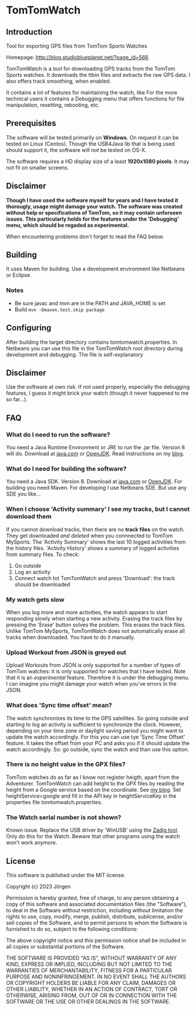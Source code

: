 # TomTomWatch

## Introduction
Tool for exporting GPS files from TomTom Sports Watches

Homepage: http://blog.studioblueplanet.net/?page_id=566

TomTomWatch is a tool for downloading GPS tracks from the TomTom Sports watches. It downloads the ttbin files and extracts the raw GPS data.
I also offers track smoothing, when enabled.

It contains a lot of features for maintaining the watch, like
For the more technical users it contains a Debugging menu that offers functions for file manipulation, resetting, rebooting, etc.

## Prerequisites

The software will be tested primarily on **Windows**. On request it can be tested on Linux (Centos). Though the USB4Java lib that is being used should support it, the software will *not* be tested on OS-X.

The software requires a HD display size of a least **1920x1080 pixels**. It may not fit on smaller screens.

## Disclaimer
**Though I have used the software myself for years and I have tested it thorougly, usage might damage your watch. The software was created without help or specifications of TomTom, so it may contain unforseen issues. This particularly holds for the features under the 'Debugging' menu, which should be regaded as experimental.**

When encountering problems don't forget to read the FAQ below.

## Building
It uses Maven for building. Use a development environment like Netbeans or Eclipse.

### Notes
- Be sure javac and mvn are in the PATH and JAVA_HOME is set
- Build `mvn -Dmaven.test.skip package`

## Configuring
After building the target directory contains tomtomwatch.properties. In Netbeans you can use this file in the TomTomWatch root directory
during development and debugging.
The file is self-explanatory

## Disclaimer
Use the software at own risk. If not used properly, especially the debugging features, I guess it might brick your watch
(though it never happened to me so far...).

## FAQ

### What do I need to run the software?
You need a Java Runtime Environment or JRE to run the .jar file. Version 8 will do. Download at [java.com](https://www.java.com/download/ie_manual.jsp) or [OpenJDK](https://openjdk.org/). Read instructions on my [blog](https://blog.studioblueplanet.net/software/tomtomwatch).

### What do I need for building the software?
You need a Java SDK. Version 8. Download at [java.com](https://www.java.com/download/ie_manual.jsp) or [OpenJDK](https://openjdk.org/).
For building you need Maven. For developing I use Netbeans SDE. But use any SDE you like...

### When I choose 'Activity summary' I see my tracks, but I cannot download them
If you cannot download tracks, then there are no **track files** on the watch.
They get downloaded _and deleted_ when you connnected to TomTom MySports. The 'Activity Summary' shows the last 10 logged activities from the history files. 'Activity History' shows a summary of logged activities from summary files.
To check: 
1. Go outside
2. Log an activity
3. Connect watch tot TomTomWatch and press 'Download': the track should be downloaded

### My watch gets slow
When you log more and more activities, the watch appears to start responding slowly when starting a new activity. 
Erasing the track files by pressing the 'Erase' button solves the problem. This erases the track files.
Unlike TomTom MySports, TomTomWatch does not automatically erase all tracks when downloaded. You have to do it manually.

### Upload Workout from JSON is greyed out
Upload Workouts from JSON is only supported for a number of types of TomTom watches: it is only supported for watches that I have tested.
Note that it is an _experimental_ feature. Therefore it is under the debugging menu. I can imagine you might damage your watch when you've errors in the JSON.

### What does 'Sync time offset' mean?
The watch synchronizes its time to the GPS satellites. So going outside and starting to log an activity is sufficient to synchronize the clock. However, depending on your time zone or daylight saving period you might want to update the watch accordingly. For this you can use tye 'Sync Time Offset' feature. It takes the offset from your PC and asks you if it should update the watch accordingly. So: go outside, sync the watch and than use this option.

### There is no height value in the GPX files?
TomTom watches do as far as I know not register heigth, apart from the Adventurer.
TomTomWatch can add height to the GPX files by reading the height from a Google service based on the coordinate. See [my blog](https://blog.studioblueplanet.net/software/tomtomwatch).
Set heightService=google and fill in the API key in heightServiceKey in the properties file tomtomwatch.properties.

### The Watch serial number is not shown?
Known issue. Replace the USB driver by 'WinUSB' using the [Zadig tool](https://zadig.akeo.ie/). Only do this for the Watch. Beware that other programs using the watch won't work anymore.

## License
This software is published under the MIT license:

Copyright (c) 2023 Jörgen

Permission is hereby granted, free of charge, to any person obtaining a copy
of this software and associated documentation files (the "Software"), to deal
in the Software without restriction, including without limitation the rights
to use, copy, modify, merge, publish, distribute, sublicense, and/or sell
copies of the Software, and to permit persons to whom the Software is
furnished to do so, subject to the following conditions:

The above copyright notice and this permission notice shall be included in all
copies or substantial portions of the Software.

THE SOFTWARE IS PROVIDED "AS IS", WITHOUT WARRANTY OF ANY KIND, EXPRESS OR
IMPLIED, INCLUDING BUT NOT LIMITED TO THE WARRANTIES OF MERCHANTABILITY,
FITNESS FOR A PARTICULAR PURPOSE AND NONINFRINGEMENT. IN NO EVENT SHALL THE
AUTHORS OR COPYRIGHT HOLDERS BE LIABLE FOR ANY CLAIM, DAMAGES OR OTHER
LIABILITY, WHETHER IN AN ACTION OF CONTRACT, TORT OR OTHERWISE, ARISING FROM,
OUT OF OR IN CONNECTION WITH THE SOFTWARE OR THE USE OR OTHER DEALINGS IN THE
SOFTWARE.
